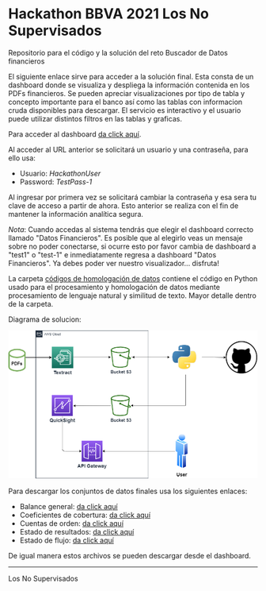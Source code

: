 # Hackathon BBVA 2021 Los No Supervisados
Repositorio para el código y la solución del reto Buscador de Datos financieros

El siguiente enlace sirve para acceder a la solución final. Esta consta de un dashboard donde se visualiza y despliega la información contenida en los PDFs financieros. Se pueden apreciar visualizaciones por tipo de tabla y concepto importante para el banco así como las tablas con informacion cruda disponibles para descargar. El servicio es interactivo y el usuario puede utilizar distintos filtros en las tablas y graficas.
 
Para acceder al dashboard [da click aquí](https://iibwefjsn5.execute-api.us-east-1.amazonaws.com/test/embed-sample).

Al acceder al URL anterior se solicitará un usuario y una contraseña, para ello usa:

- Usuario: *HackathonUser*
- Password: *TestPass-1*

Al ingresar por primera vez se solicitará cambiar la contraseña y esa sera tu clave de acceso a partir de ahora. Esto anterior se realiza con el fin de mantener la información analítica segura.

_Nota_: Cuando accedas al sistema tendrás que elegir el dashboard correcto llamado "Datos Financieros". Es posible que al elegirlo veas un mensaje sobre no poder conectarse, si ocurre esto por favor cambia de dashboard a "test1" o "test-1" e inmediatamente regresa a dashboard "Datos Financieros". Ya debes poder ver nuestro visualizador... disfruta!

La carpeta [códigos de homologación de datos](https://github.com/JFMandujanoR/HackathonBBVA2021_LosNoSupervisados/tree/main/c%C3%B3digos%20de%20homologaci%C3%B3n%20de%20datos) contiene el código en Python usado para el procesamiento y homologación de datos mediante procesamiento de lenguaje natural y similitud de texto. Mayor detalle dentro de la carpeta.

Diagrama de solucion:

![diagrama](https://github.com/JFMandujanoR/HackathonBBVA2021_LosNoSupervisados/blob/main/Diagrama.png)

Para descargar los conjuntos de datos finales usa los siguientes enlaces:

- Balance general: [da click aquí](https://datosfinancieroshackathon.s3.amazonaws.com/Balance_join_completo.csv)
- Coeficientes de cobertura: [da click aquí](https://datosfinancieroshackathon.s3.amazonaws.com/Coeficientes_Cobertura_join_completo.csv)
- Cuentas de orden: [da click aquí](https://datosfinancieroshackathon.s3.amazonaws.com/Cuentas_de_Orden_join_completo.csv)
- Estado de resultados: [da click aquí](https://datosfinancieroshackathon.s3.amazonaws.com/Edo_Resultados_join_completo.csv)
- Estado de flujo: [da click aquí](https://datosfinancieroshackathon.s3.amazonaws.com/Estado_de_flujo_join_completo.csv)

De igual manera estos archivos se pueden descargar desde el dashboard.

________________________________________________________
Los No Supervisados
